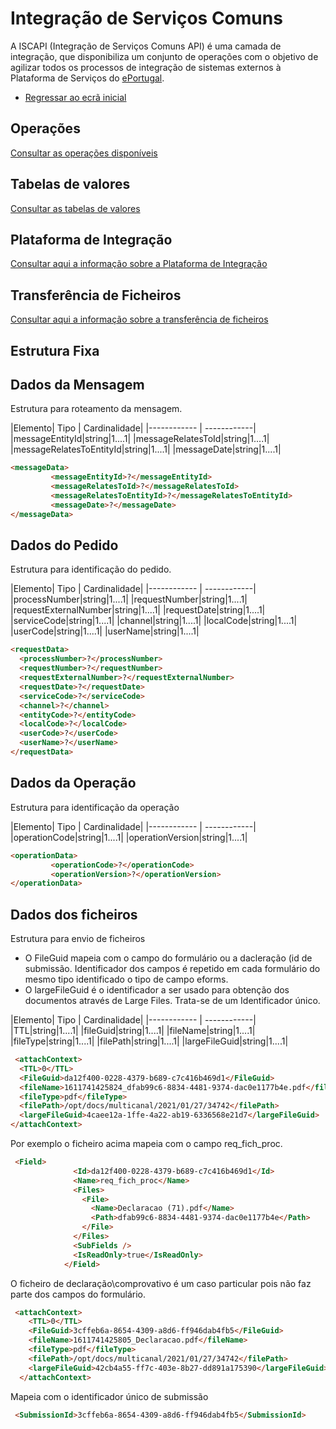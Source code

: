 ﻿# Integração de Serviços Comuns
A ISCAPI (Integração de Serviços Comuns API) é uma camada de integração, que disponibiliza um conjunto de operações com o objetivo de agilizar todos os processos de integração de sistemas externos à Plataforma de Serviços do [ePortugal](https://ePortugal.gov.pt).

- [Regressar ao ecrã inicial](../)

## Operações
[Consultar as operações disponíveis](..\operacoes)


## Tabelas de valores
[Consultar as tabelas de valores](..\tabeladevalores)

## Plataforma de Integração
[Consultar aqui a informação sobre a Plataforma de Integração](..\iap)

## Transferência de Ficheiros
[Consultar aqui a informação sobre a transferência de ficheiros](largefiles)

## Estrutura Fixa

## Dados da Mensagem
Estrutura para roteamento da mensagem.

|Elemento| Tipo | Cardinalidade|
|------------ | ------------|
|messageEntityId|string|1....1|
|messageRelatesToId|string|1....1|
|messageRelatesToEntityId|string|1....1|
|messageDate|string|1....1|

```markdown
<messageData>
         <messageEntityId>?</messageEntityId>
         <messageRelatesToId>?</messageRelatesToId>
         <messageRelatesToEntityId>?</messageRelatesToEntityId>
         <messageDate>?</messageDate>
</messageData>
```

## Dados do Pedido
Estrutura para identificação do pedido.

|Elemento| Tipo | Cardinalidade|
|------------ | ------------|
|processNumber|string|1....1|
|requestNumber|string|1....1|
|requestExternalNumber|string|1....1|
|requestDate|string|1....1|
|serviceCode|string|1....1|
|channel|string|1....1|
|localCode|string|1....1|
|userCode|string|1....1|
|userName|string|1....1|


```markdown
<requestData>
  <processNumber>?</processNumber>
  <requestNumber>?</requestNumber>
  <requestExternalNumber>?</requestExternalNumber>
  <requestDate>?</requestDate>
  <serviceCode>?</serviceCode>
  <channel>?</channel>
  <entityCode>?</entityCode>
  <localCode>?</localCode>
  <userCode>?</userCode>
  <userName>?</userName>
</requestData>
```


## Dados da Operação
Estrutura para identificação da operação

|Elemento| Tipo | Cardinalidade|
|------------ | ------------|
|operationCode|string|1....1|
|operationVersion|string|1....1|

```markdown
<operationData>
         <operationCode>?</operationCode>         
         <operationVersion>?</operationVersion>
</operationData>      
```


## Dados dos ficheiros
Estrutura para envio de ficheiros
* O FileGuid mapeia com o campo do formulário ou a dacleração (id de submissão. 
Identificador dos campos é repetido em cada formulário do mesmo tipo identificado o tipo de campo eforms.
* O largeFileGuid é o identificador a ser usado para obtenção dos documentos através de Large Files. Trata-se de um Identificador único.


|Elemento| Tipo | Cardinalidade|
|------------ | ------------|
|TTL|string|1....1|
|fileGuid|string|1....1|
|fileName|string|1....1|
|fileType|string|1....1|
|filePath|string|1....1|
|largeFileGuid|string|1....1|

```markdown
 <attachContext>
  <TTL>0</TTL>
  <FileGuid>da12f400-0228-4379-b689-c7c416b469d1</FileGuid>
  <fileName>1611741425824_dfab99c6-8834-4481-9374-dac0e1177b4e.pdf</fileName>
  <fileType>pdf</fileType>
  <filePath>/opt/docs/multicanal/2021/01/27/34742</filePath>
  <largeFileGuid>4caee12a-1ffe-4a22-ab19-6336568e21d7</largeFileGuid>
</attachContext>
```

Por exemplo o ficheiro  acima  mapeia com o campo req_fich_proc.
```markdown
 <Field>
              <Id>da12f400-0228-4379-b689-c7c416b469d1</Id>
              <Name>req_fich_proc</Name>
              <Files>
                <File>
                  <Name>Declaracao (71).pdf</Name>
                  <Path>dfab99c6-8834-4481-9374-dac0e1177b4e</Path>
                </File>
              </Files>
              <SubFields />
              <IsReadOnly>true</IsReadOnly>
            </Field>
```
O ficheiro de declaração\comprovativo é um caso particular pois não faz parte dos  campos do formulário.
```markdown
 <attachContext>
    <TTL>0</TTL>
    <FileGuid>3cffeb6a-8654-4309-a8d6-ff946dab4fb5</FileGuid>
    <fileName>1611741425805_Declaracao.pdf</fileName>
    <fileType>pdf</fileType>
    <filePath>/opt/docs/multicanal/2021/01/27/34742</filePath>
    <largeFileGuid>42cb4a55-ff7c-403e-8b27-dd891a175390</largeFileGuid>
  </attachContext>
```
Mapeia com o identificador único de submissão
```markdown
 <SubmissionId>3cffeb6a-8654-4309-a8d6-ff946dab4fb5</SubmissionId>
```



